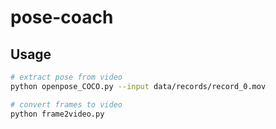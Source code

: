# pose-coach

## Usage

```bash
# extract pose from video
python openpose_COCO.py --input data/records/record_0.mov

# convert frames to video
python frame2video.py
```
